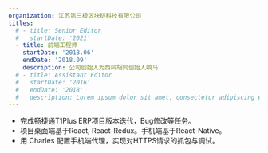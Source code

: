 ```yaml
---
organization: 江苏第三极区块链科技有限公司
titles:
  # - title: Senior Editor
  #   startDate: '2021'
  - title: 前端工程师
    startDate: '2018.06'
    endDate: '2018.09'
    description: 公司创始人为西祠胡同创始人响马
  # - title: Assistant Editor
  #   startDate: '2016'
  #   endDate: '2018'
  #   description: Lorem ipsum dolor sit amet, consectetur adipiscing elit, sed do eiusmod tempor incididunt ut labore et dolore magna aliqua. Ultrices in iaculis nunc sed augue lacus viverra vitae congue.
---
```


- 完成畅捷通T1Plus ERP项目版本迭代，Bug修改等任务。
- 项目桌面端基于React, React-Redux。手机端基于React-Native。
- 用 Charles 配置手机端代理，实现对HTTPS请求的抓包与调试。
